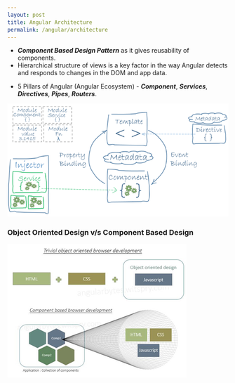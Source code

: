 ```yaml
---
layout: post
title: Angular Architecture
permalink: /angular/architecture
---
```



* ***Component Based Design Pattern*** as it gives reusability of components.
* Hierarchical structure of views is a key factor in the way Angular detects and responds to changes in the DOM and app data.
- 5 Pillars of Angular (Angular Ecosystem) - ***Component***, ***Services***, ***Directives***, ***Pipes***, ***Routers***.

![ng-architecture](https://github.com/arpit04tripathi/files-cdn/raw/cdn/angular/ng-architecture.png)

### Object Oriented Design v/s Component Based Design
![browser-development](https://github.com/arpit04tripathi/files-cdn/raw/cdn/angular/browser-development.png)

